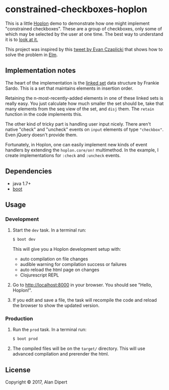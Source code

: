 # constrained-checkboxes-hoplon

This is a little [Hoplon][3] demo to demonstrate how one might implement
"constrained checkboxes". These are a group of checkboxes, only some of which
may be selected by the user at one time. The best way to understand it is
to [look at it.](https://tailrecursion.com/~alan/constrained-checkboxes-hoplon/)

This project was inspired by this
[tweet by Evan Czaplicki](https://twitter.com/czaplic/status/859065124006445056)
that shows how to solve the problem in [Elm](http://elm-lang.org/).

## Implementation notes

The heart of the implementation is
the [linked set](https://github.com/frankiesardo/linked) data structure by
Frankie Sardo. This is a set that maintains elements in insertion order.

Retaining the n-most-recently-added elements in one of these linked sets is
really easy. You just calculate how much smaller the set should be, take that
many elements from the seq view of the set, and `disj` them. The `retain`
function in the code implements this.

The other kind of tricky part is handling user input nicely. There aren't native
"check" and "uncheck" events on `input` elements of type `"checkbox"`. Even
jQuery doesn't provide them.

Fortunately, in Hoplon, one can easily implement new kinds of event handlers by
extending the `hoplon.core/on!` multimethod. In the example, I create
implementations for `:check` and `:uncheck` events.

## Dependencies

- java 1.7+
- [boot][1]

## Usage
### Development
1. Start the `dev` task. In a terminal run:
    ```bash
    $ boot dev
    ```
    This will give you a  Hoplon development setup with:
    - auto compilation on file changes
    - audible warning for compilation success or failures
    - auto reload the html page on changes
    - Clojurescript REPL

2. Go to [http://localhost:8000][2] in your browser. You should see "Hello, Hoplon!".

3. If you edit and save a file, the task will recompile the code and reload the
   browser to show the updated version.

### Production
1. Run the `prod` task. In a terminal run:
    ```bash
    $ boot prod
    ```

2. The compiled files will be on the `target/` directory. This will use
   advanced compilation and prerender the html.

## License

Copyright © 2017, Alan Dipert

[1]: http://boot-clj.com
[2]: http://localhost:8000
[3]: http://hoplon.io
